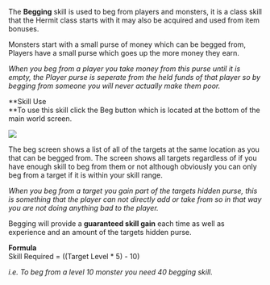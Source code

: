 The **Begging** skill is used to beg from players and monsters, it is a class skill that the Hermit class starts with it may also be acquired and used from item bonuses.  
  
Monsters start with a small purse of money which can be begged from, Players have a small purse which goes up the more money they earn.  
  
_When you beg from a player you take money from this purse until it is empty, the Player purse is seperate from the held funds of that player so by begging from someone you will never actually make them poor._

**Skill Use  
**To use this skill click the Beg button which is located at the bottom of the main world screen.

[![](https://lohcdn.com/images/t_begging.jpg)](https://lohcdn.com/images/begging.jpg)

The beg screen shows a list of all of the targets at the same location as you that can be begged from. The screen shows all targets regardless of if you have enough skill to beg from them or not although obviously you can only beg from a target if it is within your skill range.

_When you beg from a target you gain part of the targets hidden purse, this is something that the player can not directly add or take from so in that way you are not doing anything bad to the player._

Begging will provide a **guaranteed skill gain** each time as well as experience and an amount of the targets hidden purse.

**Formula**  
Skill Required = ((Target Level \* 5) - 10)

_i.e. To beg from a level 10 monster you need 40 begging skill._